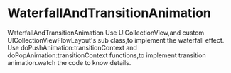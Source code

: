 # WaterfallAndTransitionAnimation
WaterfallAndTransitionAnimation
Use UICollectionView,and custom UICollectionViewFlowLayout's sub class,to implement the waterfall effect.
Use doPushAnimation:transitionContext and doPopAnimation:transitionContext functions,to implement transition animation.watch the code to know details.
